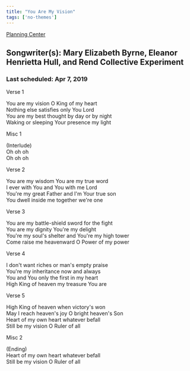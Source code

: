 ```yaml
---
title: "You Are My Vision"
tags: ['no-themes']
---
```


[Planning Center](https://services.planningcenteronline.com/songs/12127536)

## Songwriter(s): Mary Elizabeth Byrne, Eleanor Henrietta Hull, and Rend Collective Experiment
### Last scheduled: Apr 7, 2019          

Verse 1  
  
You are my vision O King of my heart  
Nothing else satisfies only You Lord  
You are my best thought by day or by night  
Waking or sleeping Your presence my light  
  
Misc 1  
  
(Interlude)  
Oh oh oh  
Oh oh oh  
  
Verse 2  
  
You are my wisdom You are my true word  
I ever with You and You with me Lord  
You're my great Father and I'm Your true son  
You dwell inside me together we're one  
  
Verse 3  
  
You are my battle-shield sword for the fight  
You are my dignity You're my delight  
You're my soul's shelter and You're my high tower  
Come raise me heavenward O Power of my power  
  
Verse 4  
  
I don't want riches or man's empty praise  
You're my inheritance now and always  
You and You only the first in my heart  
High King of heaven my treasure You are  
  
Verse 5  
  
High King of heaven when victory's won  
May I reach heaven's joy O bright heaven's Son  
Heart of my own heart whatever befall  
Still be my vision O Ruler of all  
  
Misc 2  
  
(Ending)  
Heart of my own heart whatever befall  
Still be my vision O Ruler of all
